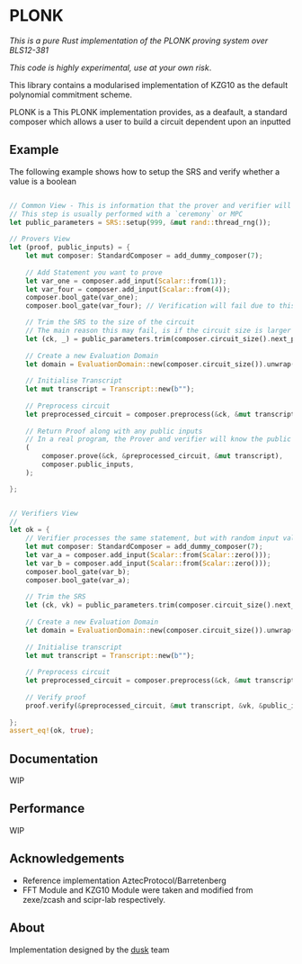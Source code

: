 # PLONK

*This is a pure Rust implementation of the PLONK proving system over BLS12-381*

_This code is highly experimental, use at your own risk_.

This library contains a modularised implementation of KZG10 as the default polynomial commitment scheme.

PLONK is a 
This PLONK implementation provides, as a deafault, a standard composer which allows a user to build a
circuit dependent upon an inputted


## Example

The following example shows how to setup the SRS and verify whether a value is a boolean
```rust

// Common View - This is information that the prover and verifier will share
// This step is usually performed with a `ceremony` or MPC 
let public_parameters = SRS::setup(999, &mut rand::thread_rng());
  
// Provers View
let (proof, public_inputs) = {
    let mut composer: StandardComposer = add_dummy_composer(7);
        
    // Add Statement you want to prove
    let var_one = composer.add_input(Scalar::from(1));
    let var_four = composer.add_input(Scalar::from(4));
    composer.bool_gate(var_one);
    composer.bool_gate(var_four); // Verification will fail due to this being four

    // Trim the SRS to the size of the circuit
    // The main reason this may fail, is if the circuit size is larger than max_degree poly you can commit to.
    let (ck, _) = public_parameters.trim(composer.circuit_size().next_power_of_two()).unwrap();
    
    // Create a new Evaluation Domain
    let domain = EvaluationDomain::new(composer.circuit_size()).unwrap();
    
    // Initialise Transcript
    let mut transcript = Transcript::new(b"");
    
    // Preprocess circuit
    let preprocessed_circuit = composer.preprocess(&ck, &mut transcript, &domain);
            
    // Return Proof along with any public inputs
    // In a real program, the Prover and verifier will know the public inputs
    (
        composer.prove(&ck, &preprocessed_circuit, &mut transcript),
        composer.public_inputs,
    );

}; 


// Verifiers View
//
let ok = {
    // Verifier processes the same statement, but with random input values
    let mut composer: StandardComposer = add_dummy_composer(7);
    let var_a = composer.add_input(Scalar::from(Scalar::zero()));
    let var_b = composer.add_input(Scalar::from(Scalar::zero()));
    composer.bool_gate(var_b); 
    composer.bool_gate(var_a);
            
    // Trim the SRS
    let (ck, vk) = public_parameters.trim(composer.circuit_size().next_power_of_two()).unwrap();
            
    // Create a new Evaluation Domain
    let domain = EvaluationDomain::new(composer.circuit_size()).unwrap();
    
    // Initialise transcript
    let mut transcript = Transcript::new(b"");
    
    // Preprocess circuit
    let preprocessed_circuit = composer.preprocess(&ck, &mut transcript, &domain);
    
    // Verify proof
    proof.verify(&preprocessed_circuit, &mut transcript, &vk, &public_inputs)
    
};
assert_eq!(ok, true);
```

## Documentation

WIP

## Performance

WIP

## Acknowledgements

- Reference implementation AztecProtocol/Barretenberg
- FFT Module and KZG10 Module were taken and modified from zexe/zcash and scipr-lab respectively.


## About

Implementation designed by the [dusk](https://dusk.network) team